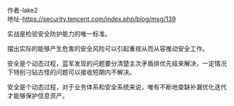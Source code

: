 作者-lake2  
地址-https://security.tencent.com/index.php/blog/msg/139

实战是检验安全防护能力的唯一标准。

摆出实际的能够产生危害的安全风险可以引起重视从而从容推动安全工作。

安全是个动态过程，蓝军发现的问题要分清楚主次矛盾排优先级来解决，一定情况下特别刁钻古怪的问题可以接收短期内不解决。

安全是个动态过程，对于业务体系和安全系统来说，唯有不断地查缺补漏优化迭代才能够保护信息资产。
